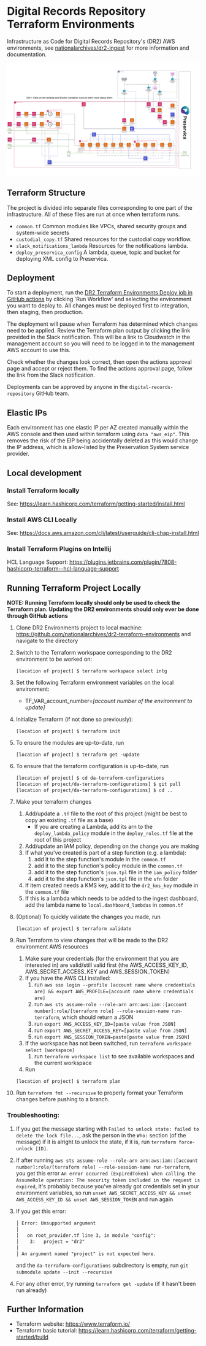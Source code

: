 # Digital Records Repository Terraform Environments

Infrastructure as Code for Digital Records Repository's (DR2) AWS environments, see [nationalarchives/dr2-ingest](https://github.com/nationalarchives/dr2-ingest) for more information and documentation.

![Diagram of DR2 components in AWS](https://github.com/nationalarchives/dr2-ingest/blob/main/docs/images/dr2-end-to-end.svg)

## Terraform Structure

The project is divided into separate files corresponding to one part of the infrastructure.
All of these files are run at once when terraform runs. 

- `common.tf` Common modules like VPCs, shared security groups and system-wide secrets
- `custodial_copy.tf` Shared resources for the custodial copy workflow.
- `slack_notifications_lambda` Resources for the notifications lambda.
- `deploy_preservica_config` A lambda, queue, topic and bucket for deploying XML config to Preservica.


## Deployment

To start a deployment, run the [DR2 Terraform Environments Deploy job in GitHub actions][github-actions-job] by clicking 'Run Workflow' and selecting the environment you want to deploy to. All changes must be deployed first to integration, then staging, then production.

The deployment will pause when Terraform has determined which changes need to be applied. Review the Terraform plan output by clicking the link provided in the Slack notification. This will be a link to Cloudwatch in the management account so you will need to be logged in to the management AWS account to use this.

Check whether the changes look correct, then open the actions approval page and accept or reject them. To find the actions approval page, follow the link from the Slack notification.

Deployments can be approved by anyone in the `digital-records-repository` GitHub team.

[github-actions-job]: https://github.com/nationalarchives/dr2-terraform-environments/actions/workflows/apply.yml

## Elastic IPs
Each environment has one elastic IP per AZ created manually within the AWS console and then used within terraform using `data "aws_eip"`.
This removes the risk of the EIP being accidentally deleted as this would change the IP address, which is allow-listed by the Preservation System service provider.

## Local development

### Install Terraform locally

See: https://learn.hashicorp.com/terraform/getting-started/install.html

### Install AWS CLI Locally

See: https://docs.aws.amazon.com/cli/latest/userguide/cli-chap-install.html

### Install Terraform Plugins on Intellij

HCL Language Support: https://plugins.jetbrains.com/plugin/7808-hashicorp-terraform--hcl-language-support

## Running Terraform Project Locally

**NOTE: Running Terraform locally should only be used to check the Terraform plan. Updating the DR2 environments should only ever be done through GitHub actions**

1. Clone DR2 Environments project to local machine: https://github.com/nationalarchives/dr2-terraform-environments and navigate to the directory

2. Switch to the Terraform workspace corresponding to the DR2 environment to be worked on:

   ```
   [location of project] $ terraform workspace select intg
   ```

3. Set the following Terraform environment variables on the local environment:

    * TF_VAR_account_number=*[account number of the environment to update]*

4. Initialize Terraform (if not done so previously):

   ```
   [location of project] $ terraform init
   ```

5. To ensure the modules are up-to-date, run
   ```
   [location of project] $ terraform get -update
   ```
6. To ensure that the terraform configuration is up-to-date, run
   ```
   [location of project] $ cd da-terraform-configurations
   [location of project/da-terraform-configurations] $ git pull
   [location of project/da-terraform-configurations] $ cd ..
   ```

7. Make your terraform changes
   1. Add/update a `.tf` file to the root of this project (might be best to copy an existing `.tf` file as a base)
      * If you are creating a Lambda, add its arn to the `deploy_lambda_policy` module in the `deploy_roles.tf` file at the root of this project
   2. Add/update an IAM policy, depending on the change you are making
   3. If what you've created is part of a step function (e.g. a lambda):
      1. add it to the step function's module in the `common.tf`
      2. add it to the step function's policy module in the `common.tf`
      3. add it to the step function's `json.tpl` file in the `iam_policy` folder
      4. add it to the step function's `json.tpl` file in the `sfn` folder
   4. If item created needs a KMS key, add it to the `dr2_kms_key` module in the `common.tf` file
   5. If this is a lambda which needs to be added to the ingest dashboard, add the lambda name to `local.dashboard_lambdas` in `common.tf`

8. (Optional) To quickly validate the changes you made, run
   ```
   [location of project] $ terraform validate
   ```

9. Run Terraform to view changes that will be made to the DR2 environment AWS resources
    1. Make sure your credentials (for the environment that you are interested in) are valid/still valid first (the AWS_ACCESS_KEY_ID, AWS_SECRET_ACCESS_KEY and AWS_SESSION_TOKEN)
    2. If you have the AWS CLI installed:
        1. run `aws sso login --profile [account name where credentials are] && export AWS_PROFILE=[account name where credentials are]`
        2. run `aws sts assume-role --role-arn arn:aws:iam::[account number]:role/[terraform role] --role-session-name run-terraform`, which should return a JSON
        3. run `export AWS_ACCESS_KEY_ID=[paste value from JSON]`
        4. run `export AWS_SECRET_ACCESS_KEY=[paste value from JSON]`
        5. run `export AWS_SESSION_TOKEN=paste[paste value from JSON]`
    3. If the workspace has not been switched, run `terraform workspace select [workspace]`
        1. run `terraform workspace list` to see available workspaces and the current workspace
    4. Run
      ```
      [location of project] $ terraform plan
      ```

10. Run `terraform fmt --recursive` to properly format your Terraform changes before pushing to a branch.

### Troubleshooting:

1. If you get the message starting with `Failed to unlock state: failed to delete the lock file...`, ask the person in the
`Who:` section (of the message) if it is alright to unlock the state, if it is, run `terraform force-unlock [ID]`.

1. If after running `aws sts assume-role --role-arn arn:aws:iam::[account number]:role/[terraform role] --role-session-name run-terraform`,
you get this error `An error occurred (ExpiredToken) when calling the AssumeRole operation: The security token included in the request is expired`,
it's probably because you've already got credentials set in your environment variables, so run
`unset AWS_SECRET_ACCESS_KEY && unset AWS_ACCESS_KEY_ID && unset AWS_SESSION_TOKEN` and run again

1. If you get this error:
    ```
   │ Error: Unsupported argument
   │
   │   on root_provider.tf line 3, in module "config":
   │    3:   project = "dr2"
   │
   │ An argument named "project" is not expected here.
    ```
   and the `da-terraform-configurations` subdirectory is empty, run `git submodule update --init --recursive`

1. For any other error, try running `terraform get -update` (if it hasn't been run already)

## Further Information

* Terraform website: https://www.terraform.io/
* Terraform basic tutorial: https://learn.hashicorp.com/terraform/getting-started/build
